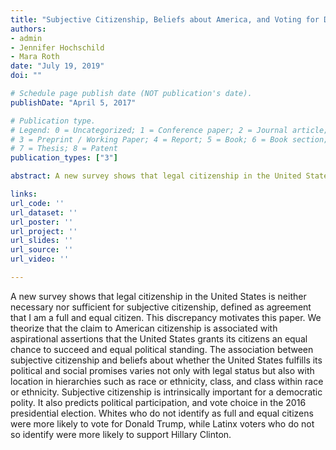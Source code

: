 ```yaml
---
title: "Subjective Citizenship, Beliefs about America, and Voting for Donald Trump"
authors:
- admin
- Jennifer Hochschild
- Mara Roth
date: "July 19, 2019"
doi: ""

# Schedule page publish date (NOT publication's date).
publishDate: "April 5, 2017"

# Publication type.
# Legend: 0 = Uncategorized; 1 = Conference paper; 2 = Journal article;
# 3 = Preprint / Working Paper; 4 = Report; 5 = Book; 6 = Book section;
# 7 = Thesis; 8 = Patent
publication_types: ["3"]

abstract: A new survey shows that legal citizenship in the United States is neither necessary nor sufficient for subjective citizenship, defined as agreement that I am a full and equal citizen. This discrepancy motivates this paper. We theorize that the claim to American citizenship is associated with aspirational assertions that the United States grants its citizens an equal chance to succeed and equal political standing. The association between subjective citizenship and beliefs about whether the United States fulfills its political and social promises varies not only with legal status but also with location in hierarchies such as race or ethnicity, class, and class within race or ethnicity. Subjective citizenship is intrinsically important for a democratic polity. It also predicts political participation, and vote choice in the 2016 presidential election. Whites who do not identify as full and equal citizens were more likely to vote for Donald Trump, while Latinx voters who do not so identify were more likely to support Hillary Clinton.

links:
url_code: ''
url_dataset: ''
url_poster: ''
url_project: ''
url_slides: ''
url_source: ''
url_video: ''

---
```


A new survey shows that legal citizenship in the United States is neither necessary nor sufficient for subjective citizenship, defined as agreement that I am a full and equal citizen. This discrepancy motivates this paper. We theorize that the claim to American citizenship is associated with aspirational assertions that the United States grants its citizens an equal chance to succeed and equal political standing. The association between subjective citizenship and beliefs about whether the United States fulfills its political and social promises varies not only with legal status but also with location in hierarchies such as race or ethnicity, class, and class within race or ethnicity. Subjective citizenship is intrinsically important for a democratic polity. It also predicts political participation, and vote choice in the 2016 presidential election. Whites who do not identify as full and equal citizens were more likely to vote for Donald Trump, while Latinx voters who do not so identify were more likely to support Hillary Clinton.
